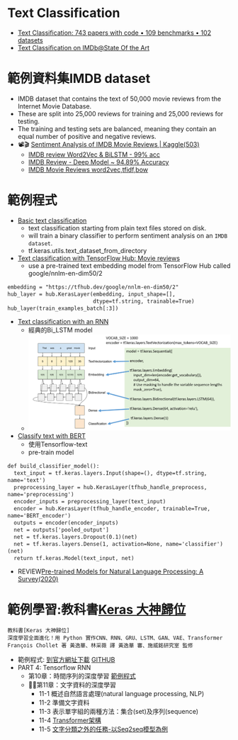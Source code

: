# Text Classification
- [Text Classification: 743 papers with code • 109 benchmarks • 102 datasets](https://paperswithcode.com/task/text-classification)
- [Text Classification on IMDb@State Of the Art](https://paperswithcode.com/sota/text-classification-on-imdb)

# 範例資料集IMDB dataset
- IMDB dataset that contains the text of 50,000 movie reviews from the Internet Movie Database. 
- These are split into 25,000 reviews for training and 25,000 reviews for testing. 
- The training and testing sets are balanced, meaning they contain an equal number of positive and negative reviews.
- 📽️🎬 [Sentiment Analysis of IMDB Movie Reviews | Kaggle(503)](https://www.kaggle.com/datasets/lakshmi25npathi/imdb-dataset-of-50k-movie-reviews)
  - [IMDB review Word2Vec & BiLSTM - 99% acc](https://www.kaggle.com/code/alexcherniuk/imdb-review-word2vec-bilstm-99-acc) 
  - [IMDB Review - Deep Model ~ 94.89% Accuracy](https://www.kaggle.com/code/nilanml/imdb-review-deep-model-94-89-accuracy/notebook)
  - [IMDB Movie Reviews word2vec,tfidf,bow](https://www.kaggle.com/code/jagarapusiva/imdb-movie-reviews-word2vec-tfidf-bow)

# 範例程式
- [Basic text classification](https://www.tensorflow.org/tutorials/keras/text_classification)
  - text classification starting from plain text files stored on disk. 
  - will train a binary classifier to perform sentiment analysis on an `IMDB dataset`. 
  - tf.keras.utils.text_dataset_from_directory 
- [Text classification with TensorFlow Hub: Movie reviews](https://www.tensorflow.org/tutorials/keras/text_classification_with_hub)
  - use a pre-trained text embedding model from TensorFlow Hub called google/nnlm-en-dim50/2 
```
embedding = "https://tfhub.dev/google/nnlm-en-dim50/2"
hub_layer = hub.KerasLayer(embedding, input_shape=[], 
                           dtype=tf.string, trainable=True)
hub_layer(train_examples_batch[:3])
```
- [Text classification with an RNN](https://www.tensorflow.org/text/tutorials/text_classification_rnn)
  - 經典的Bi_LSTM model 
  - ![model_Bi_LSTM.png](./model_Bi_LSTM.png)
- [Classify text with BERT](https://www.tensorflow.org/text/tutorials/classify_text_with_bert) 
  - 使用Tensorflow-text
  - pre-train model 
```
def build_classifier_model():
  text_input = tf.keras.layers.Input(shape=(), dtype=tf.string, name='text')
  preprocessing_layer = hub.KerasLayer(tfhub_handle_preprocess, name='preprocessing')
  encoder_inputs = preprocessing_layer(text_input)
  encoder = hub.KerasLayer(tfhub_handle_encoder, trainable=True, name='BERT_encoder')
  outputs = encoder(encoder_inputs)
  net = outputs['pooled_output']
  net = tf.keras.layers.Dropout(0.1)(net)
  net = tf.keras.layers.Dense(1, activation=None, name='classifier')(net)
  return tf.keras.Model(text_input, net)
```
- REVIEW[Pre-trained Models for Natural Language Processing: A Survey(2020)](https://arxiv.org/abs/2003.08271)
# 範例學習:教科書[Keras 大神歸位](https://www.tenlong.com.tw/products/9789863127017?list_name=srh)
```
教科書[Keras 大神歸位]
深度學習全面進化！用 Python 實作CNN、RNN、GRU、LSTM、GAN、VAE、Transformer
François Chollet 著 黃逸華、林采薇 譯 黃逸華 審、施威銘研究室 監修
```
- 範例程式: [到官方網址下載](https://www.manning.com/books/deep-learning-with-python-second-edition?a_aid=keras&a_bid=76564dff) [GITHUB](https://github.com/fchollet/deep-learning-with-python-notebooks) 
- PART 4: Tensorflow RNN
  - 第10章：時間序列的深度學習  [範例程式](https://github.com/fchollet/deep-learning-with-python-notebooks/blob/master/chapter10_dl-for-timeseries.ipynb)
  - 👍🏻第11章：文字資料的深度學習
    - 11-1 概述自然語言處理(natural language processing, NLP)
    - 11-2 準備文字資料
    - 11-3 表示單字組的兩種方法：集合(set)及序列(sequence)
    - 11-4 [Transformer架構](https://github.com/fchollet/deep-learning-with-python-notebooks/blob/master/chapter11_part03_transformer.ipynb)
    - 11-5 [文字分類之外的任務-以Seq2seq模型為例](https://github.com/fchollet/deep-learning-with-python-notebooks/blob/master/chapter11_part04_sequence-to-sequence-learning.ipynb)




